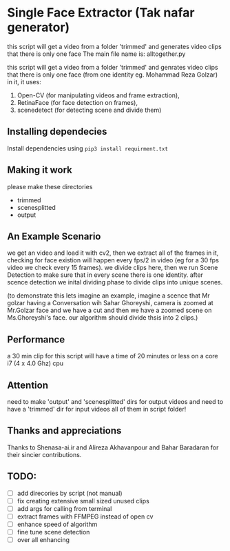 # Single Face Extractor (Tak nafar generator)
this script will get a video from a folder 'trimmed' and generates video  clips that there is only one face 
The main file name is: alltogether.py 

this script will get a video from a folder 'trimmed' and genrates video 
clips that there is only one face (from one identity eg. Mohammad Reza Golzar) in it,
it uses:  
1. Open-CV (for manipulating videos and frame extraction),
2. RetinaFace (for face detection on frames),
3. scenedetect (for detecting scene and divide them)

## Installing dependecies
Install dependencies using ``` pip3 install requirment.txt ```

## Making it work
please make these directories
- trimmed
- scenesplitted
- output

## An Example Scenario
we get an video and load it with cv2, then we extract all of the frames in it, checking
for face existion will happen every fps/2 in video (eg for a 30 fps video we check every
 15 frames). we divide clips here, then we run Scene Detection to make sure that in every
scene there is one identity.
after scence detection we inital dividing phase to divide clips into unique scenes. 

(to demonstrate this lets imagine an example, imagine a scence
that Mr golzar having a Conversation wih Sahar Ghoreyshi, camera is zoomed at Mr.Golzar face
and we have a cut and then we have a zoomed scene on Ms.Ghoreyshi's face. our algorithm should
divide thsis into 2 clips.)

## Performance
a 30 min clip for this script will have a time of 20 minutes or less on a core i7 (4 x 4.0 Ghz) cpu 

## Attention
need to make 'output' and 'scenesplitted' dirs for output videos 
and need to have a 'trimmed' dir for input videos
all of them in script folder!

## Thanks and appreciations
Thanks to Shenasa-ai.ir and Alireza Akhavanpour and Bahar Baradaran for their sincier contributions.

## TODO: 
- [ ] add direcories by script (not manual)
- [ ] fix creating extensive small sized unused clips
- [ ] add args for calling from terminal
- [ ] extract frames with FFMPEG instead of open cv
- [ ] enhance speed of algorithm
- [ ] fine tune scene detection
- [ ] over all enhancing
